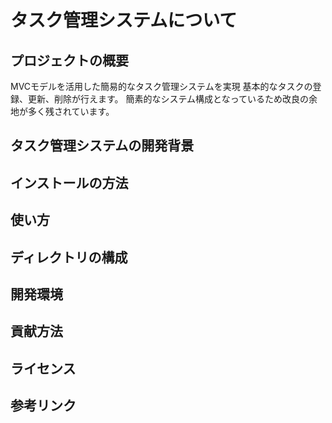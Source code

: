 # タスク管理システムについて
## プロジェクトの概要
MVCモデルを活用した簡易的なタスク管理システムを実現
基本的なタスクの登録、更新、削除が行えます。
簡素的なシステム構成となっているため改良の余地が多く残されています。

## タスク管理システムの開発背景

## インストールの方法

## 使い方

## ディレクトリの構成

## 開発環境

## 貢献方法

## ライセンス

## 参考リンク

 
